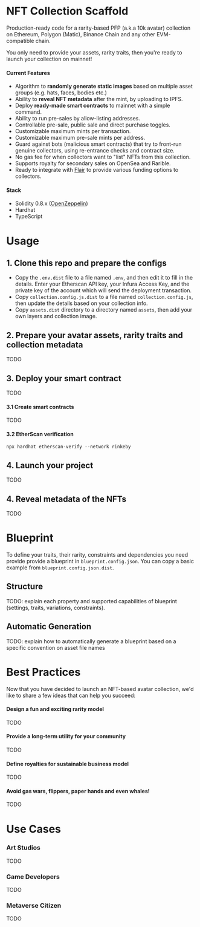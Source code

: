 # NFT Collection Scaffold
Production-ready code for a rarity-based PFP (a.k.a 10k avatar) collection on Ethereum, Polygon (Matic), Binance Chain and any other EVM-compatible chain.

You only need to provide your assets, rarity traits, then you're ready to launch your collection on mainnet!

#### Current Features
* Algorithm to **randomly generate static images** based on multiple asset groups (e.g. hats, faces, bodies etc.)
* Ability to **reveal NFT metadata** after the mint, by uploading to IPFS.
* Deploy **ready-made smart contracts** to mainnet with a simple command.
* Ability to run pre-sales by allow-listing addresses.
* Controllable pre-sale, public sale and direct purchase toggles.
* Customizable maximum mints per transaction.
* Customizable maximum pre-sale mints per address.
* Guard against bots (malicious smart contracts) that try to front-run genuine collectors, using re-entrance checks and contract size.
* No gas fee for when collectors want to "list" NFTs from this collection. 
* Supports royalty for secondary sales on OpenSea and Rarible.
* Ready to integrate with [Flair](https://flair.finance) to provide various funding options to collectors.

#### Stack
* Solidity 0.8.x ([OpenZeppelin](https://docs.openzeppelin.com/contracts/4.x/))
* Hardhat
* TypeScript

# Usage

## 1. Clone this repo and prepare the configs
* Copy the `.env.dist` file to a file named `.env`, and then edit it to fill in the details. Enter your Etherscan API key, your Infura Access Key, and the private key of the account which will send the deployment transaction.
* Copy `collection.config.js.dist` to a file named `collection.config.js`, then update the details based on your collection info.
* Copy `assets.dist` directory to a directory named `assets`, then add your own layers and collection image.

## 2. Prepare your avatar assets, rarity traits and collection metadata
TODO

## 3. Deploy your smart contract
TODO

#### 3.1 Create smart contracts
TODO

#### 3.2 EtherScan verification

```shell
npx hardhat etherscan-verify --network rinkeby
```

## 4. Launch your project
TODO

## 4. Reveal metadata of the NFTs
TODO

# Blueprint
To define your traits, their rarity, constraints and dependencies you need provide provide a blueprint in `blueprint.config.json`.
You can copy a basic example from `blueprint.config.json.dist`.

## Structure
TODO: explain each property and supported capabilities of blueprint (settings, traits, variations, constraints).

## Automatic Generation
TODO: explain how to automatically generate a blueprint based on a specific convention on asset file names 

# Best Practices
Now that you have decided to launch an NFT-based avatar collection, we'd like to share a few ideas that can help you succeed:

#### Design a fun and exciting rarity model
TODO

#### Provide a long-term utility for your community
TODO

#### Define royalties for sustainable business model
TODO

#### Avoid gas wars, flippers, paper hands and even whales!
TODO

# Use Cases

### Art Studios
TODO

### Game Developers
TODO

### Metaverse Citizen
TODO
